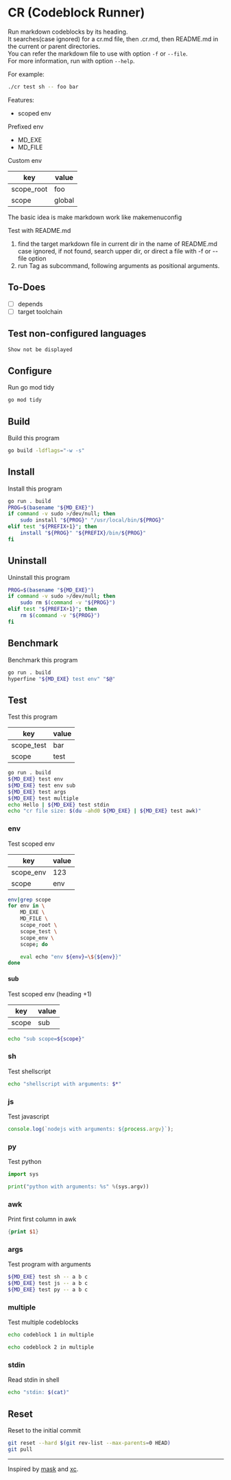 # CR (Codeblock Runner)

Run markdown codeblocks by its heading.  
It searches(case ignored) for a cr.md file, then .cr.md, then README.md in the current or parent directories.  
You can refer the markdown file to use with option `-f` or `--file`.  
For more information, run with option `--help`.

For example:

```sh
./cr test sh -- foo bar
```

Features:

- scoped env

Prefixed env

- MD_EXE
- MD_FILE

Custom env

| key        | value  |
| ---------- | ------ |
| scope_root | foo    |
| scope      | global |

The basic idea is make markdown work like makemenuconfig

Test with README.md

1. find the target markdown file in current dir in the name of README.md case ignored, if not found, search upper dir, or direct a file with -f or --file option
2. run Tag as subcommand, following arguments as positional arguments.

## To-Does

- [ ] depends
- [ ] target toolchain

## Test non-configured languages

```txt
Show not be displayed
```

## Configure

Run go mod tidy

```sh
go mod tidy
```

## Build

Build this program

```sh
go build -ldflags="-w -s"
```

## Install

Install this program

```sh
go run . build
PROG=$(basename "${MD_EXE}")
if command -v sudo >/dev/null; then
    sudo install "${PROG}" "/usr/local/bin/${PROG}"
elif test "${PREFIX+1}"; then
    install "${PROG}" "${PREFIX}/bin/${PROG}"
fi
```

## Uninstall

Uninstall this program

```sh
PROG=$(basename "${MD_EXE}")
if command -v sudo >/dev/null; then
    sudo rm $(command -v "${PROG}")
elif test "${PREFIX+1}"; then
    rm $(command -v "${PROG}")
fi
```

## Benchmark

Benchmark this program

```sh
go run . build
hyperfine "${MD_EXE} test env" "$@"
```

## Test

Test this program

| key        | value |
| ---------- | ----- |
| scope_test | bar   |
| scope      | test  |

```sh
go run . build
${MD_EXE} test env
${MD_EXE} test env sub
${MD_EXE} test args
${MD_EXE} test multiple
echo Hello | ${MD_EXE} test stdin
echo "cr file size: $(du -ahd0 ${MD_EXE} | ${MD_EXE} test awk)"
```

### env

Test scoped env

| key       | value |
| --------- | ----- |
| scope_env | 123   |
| scope     | env   |

```sh
env|grep scope
for env in \
    MD_EXE \
    MD_FILE \
    scope_root \
    scope_test \
    scope_env \
    scope; do

    eval echo "env ${env}=\${${env}}"
done
```

#### sub

Test scoped env (heading +1)

| key   | value |
| ----- | ----- |
| scope | sub   |

```sh
echo "sub scope=${scope}"
```

### sh

Test shellscript

```sh
echo "shellscript with arguments: $*"
```

### js

Test javascript

```js
console.log(`nodejs with arguments: ${process.argv}`);
```

### py

Test python

```python
import sys

print("python with arguments: %s" %(sys.argv))
```

### awk

Print first column in awk

```awk
{print $1}
```

### args

Test program with arguments

```sh
${MD_EXE} test sh -- a b c
${MD_EXE} test js -- a b c
${MD_EXE} test py -- a b c
```

### multiple

Test multiple codeblocks

```sh
echo codeblock 1 in multiple
```

```sh
echo codeblock 2 in multiple
```

### stdin

Read stdin in shell

```sh
echo "stdin: $(cat)"
```

## Reset

Reset to the initial commit

```sh
git reset --hard $(git rev-list --max-parents=0 HEAD)
git pull
```

---

Inspired by [mask](https://github.com/jacobdeichert/mask) and [xc](https://github.com/joerdav/xc).
